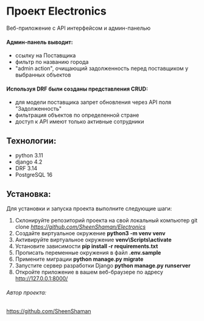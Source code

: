 # Проект Electronics
Веб-приложение с API интерфейсом и админ-панелью

#### Админ-панель выводит:
- ссылку на Поставщика
- фильтр по названию города
- "admin action", очищающий задолженность перед поставщиком у выбранных объектов

#### Используя DRF были созданы представления CRUD:
- для модели поставщика запрет обновления через API поля "Задолженность"
- фильтрация объектов по определенной стране
- доступ к API имеют только активные сотрудники

## Технологии:
- python 3.11
- django 4.2
- DRF 3.14
- PostgreSQL 16


## Установка:

Для установки и запуска проекта выполните следующие шаги:

1. Склонируйте репозиторий проекта на свой локальный компьютер git clone _https://github.com/SheenShaman/Electronics_
2. Создайте виртуальное окружение **python3 -m venv venv**
3. Активируйте виртуальное окружение **venv\Scripts\activate**
4. Установите зависимости **pip install -r requirements.txt**
5. Прописать переменные окружения в файл **.env.sample**
6. Примените миграции **python manage.py migrate**
7. Запустите сервер разработки Django **python manage.py runserver**
8. Откройте приложение в вашем веб-браузере по адресу http://127.0.0.1:8000/

###### Автор проекта:

https://github.com/SheenShaman
